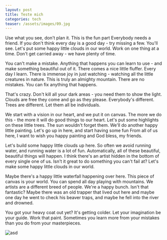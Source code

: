 ```yaml
---
layout: post
title: Teste mich
categories: tech
teaser: /assets/images/09.jpg
---
```

Use what you see, don't plan it. This is the fun part Everybody needs a friend. If you don't think every day is a good day - try missing a few. You'll see. Let's put some happy little clouds in our world. Work on one thing at a time. Don't get carried away - we have plenty of time.


You can't make a mistake. Anything that happens you can learn to use - and make something beautiful out of it. There comes a nice little fluffer. Every day I learn. There is immense joy in just watching - watching all the little creatures in nature. This is truly an almighty mountain. There are no mistakes. You can fix anything that happens.


That's crazy. Don't kill all your dark areas - you need them to show the light. Clouds are free they come and go as they please. Everybody's different. Trees are different. Let them all be individuals.

We start with a vision in our heart, and we put it on canvas. The more we do this - the more it will do good things to our heart. Let's put some highlights on these little trees. The sun wouldn't forget them. We'll do another happy little painting. Let's go up in here, and start having some fun From all of us here, I want to wish you happy painting and God bless, my friends.

Let's build some happy little clouds up here. So often we avoid running water, and running water is a lot of fun. Automatically, all of these beautiful, beautiful things will happen. I think there's an artist hidden in the bottom of every single one of us. Isn't it great to do something you can't fail at? Let's make some happy little clouds in our world.

Maybe there's a happy little waterfall happening over here. This piece of canvas is your world. You can spend all day playing with mountains. We artists are a different breed of people. We're a happy bunch. Isn't that fantastic? Maybe there was an old trapper that lived out here and maybe one day he went to check his beaver traps, and maybe he fell into the river and drowned.

You got your heavy coat out yet? It's getting colder. Let your imagination be your guide. Work that paint. Sometimes you learn more from your mistakes than you do from your masterpieces.

![asd](/assets/images/img_20180513_193249.jpg)
